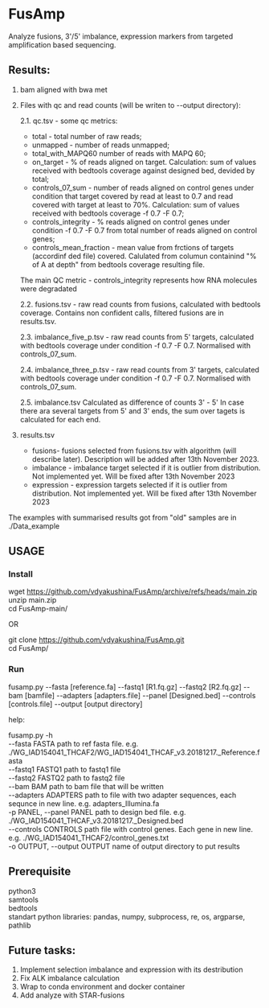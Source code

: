 # FusAmp

Analyze fusions, 3'/5' imbalance, expression markers from targeted amplification based sequencing.

## Results:
1. bam aligned with bwa met<br/>
2. Files with qc and read counts (will be writen to --output directory):<br/>

   2.1. qc.tsv - some qc metrics:
      - total	- total number of raw reads;
      - unmapped - number of reads unmapped;
      - total_with_MAPQ60	number of reads with MAPQ 60;
      - on_target - % of reads aligned on target. Calculation: sum of values received with bedtools coverage against designed bed, devided by total;
      - controls_07_sum	- number of reads aligned on control genes under condition that target covered by read at least to 0.7 and read covered with target at least to 70%. Calculation: sum of values received with bedtools coverage -f 0.7 -F 0.7;
      - controls_integrity - % reads aligned on control genes under condition -f 0.7 -F 0.7 from total number of reads aligned on control genes;
      - controls_mean_fraction - mean value from frctions of targets (accordinf ded file) covered. Calulated from columun containind "% of A at depth" from bedtools coverage resulting file.<br/>

   The main QC metric - controls_integrity represents how RNA molecules were degradated <br/>
      
   2.2. fusions.tsv - raw read counts from fusions, calculated with bedtools coverage. Contains non confident calls, filtered fusions are in results.tsv.<br/>
   
   2.3. imbalance_five_p.tsv - raw read counts from 5' targets, calculated with bedtools coverage under condition -f 0.7 -F 0.7. Normalised with controls_07_sum.<br/>
   
   2.4. imbalance_three_p.tsv - raw read counts from 3' targets, calculated with bedtools coverage under condition -f 0.7 -F 0.7. Normalised with controls_07_sum.<br/>
   
   2.5. imbalance.tsv Calculated as difference of counts 3' - 5' In case there ara several targets from 5' and 3' ends, the sum over tagets is calculated for each end.<br/>

4. results.tsv<br/>
   - fusions- fusions selected from fusions.tsv with algorithm (will describe later). Description will be added after 13th November 2023.<br/>
   - imbalance - imbalance target selected if it is outlier from distribution. Not implemented yet. Will be fixed after 13th November 2023<br/>
   - expression - expression targets selected if it is outlier from distribution. Not implemented yet. Will be fixed after 13th November 2023<br/>

The examples with summarised results got from "old" samples are in ./Data_example
     
## USAGE

### Install

wget https://github.com/vdyakushina/FusAmp/archive/refs/heads/main.zip<br/>
unzip main.zip<br/>
cd FusAmp-main/

OR

git clone https://github.com/vdyakushina/FusAmp.git<br/>
cd FusAmp/

### Run

  fusamp.py --fasta [reference.fa] --fastq1 [R1.fq.gz] --fastq2 [R2.fq.gz] --bam [bamfile] --adapters [adapters.file] --panel [Designed.bed] --controls [controls.file] --output [output directory]

  help:<br/>

  fusamp.py -h<br/>
  --fasta FASTA         path to ref fasta file. e.g. ./WG_IAD154041_THCAF2/WG_IAD154041_THCAF_v3.20181217._Reference.fasta<br/>
  --fastq1 FASTQ1       path to fastq1 file<br/>
  --fastq2 FASTQ2       path to fastq2 file<br/>
  --bam BAM             path to bam file that will be written<br/>
  --adapters ADAPTERS   path to file with two adapter sequences, each sequnce in new line. e.g. adapters_Illumina.fa<br/>
  -p PANEL, --panel PANEL
                        path to design bed file. e.g. ./WG_IAD154041_THCAF_v3.20181217._Designed.bed<br/>
  --controls CONTROLS   path file with control genes. Each gene in new line. e.g. ./WG_IAD154041_THCAF2/control_genes.txt<br/>
  -o OUTPUT, --output OUTPUT
                        name of output directory to put results<br/>

## Prerequisite<br/>
  python3<br/>
  samtools<br/>
  bedtools<br/>
  standart python libraries: pandas, numpy, subprocess, re, os, argparse, pathlib

## Future tasks:
1. Implement selection imbalance and expression with its destribution
2. Fix ALK imbalance calculation
3. Wrap to conda environment and docker container
4. Add analyze with STAR-fusions

